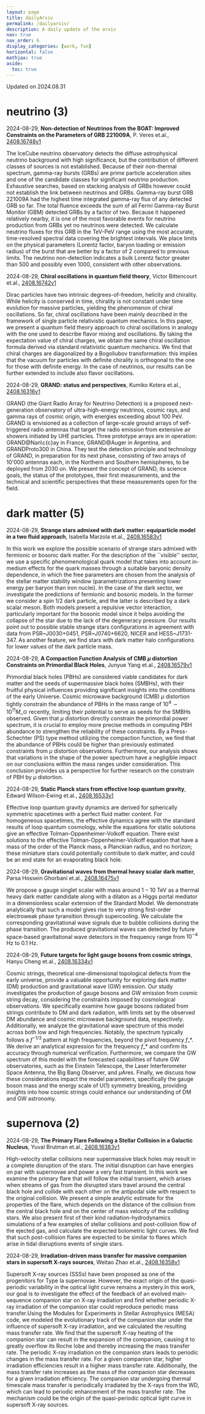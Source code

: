 ```yaml
---
layout: page
title: dailyArxiv
permalink: /dailyarxiv/
description: A daily update of the arxiv
nav: true
nav_order: 6
display_categories: [work, fun]
horizontal: false
mathjax: true
aside:
  toc: true
---
```


 Updated on 2024.08.31
# neutrino (3)

2024-08-29, **Non-detection of Neutrinos from the BOAT: Improved Constraints on the Parameters of GRB 221009A**, P. Veres et.al., [2408.16748v1](http://arxiv.org/abs/2408.16748v1)

 The IceCube neutrino observatory detects the diffuse astrophysical neutrino background with high significance, but the contribution of different classes of sources is not established. Because of their non-thermal spectrum, gamma-ray bursts (GRBs) are prime particle acceleration sites and one of the candidate classes for significant neutrino production. Exhaustive searches, based on stacking analysis of GRBs however could not establish the link between neutrinos and GRBs. Gamma-ray burst GRB 221009A had the highest time integrated gamma-ray flux of any detected GRB so far. The total fluence exceeds the sum of all Fermi Gamma-ray Burst Monitor (GBM) detected GRBs by a factor of two. Because it happened relatively nearby, it is one of the most favorable events for neutrino production from GRBs yet no neutrinos were detected. We calculate neutrino fluxes for this GRB in the TeV-PeV range using the most accurate, time-resolved spectral data covering the brightest intervals. We place limits on the physical parameters (Lorentz factor, baryon loading or emission radius) of the burst that are better by a factor of 2 compared to previous limits. The neutrino non-detection indicates a bulk Lorentz factor greater than 500 and possibly even 1000, consistent with other observations.

2024-08-29, **Chiral oscillations in quantum field theory**, Victor Bittencourt et.al., [2408.16742v1](http://arxiv.org/abs/2408.16742v1)

 Dirac particles have two intrinsic degrees-of-freedom, helicity and chirality. While helicity is conserved in time, chirality is not constant under time evolution for massive particles, yielding the phenomenon of chiral oscillations. So far, chiral oscillations have been mainly described in the framework of single particle relativistic quantum mechanics. In this paper, we present a quantum field theory approach to chiral oscillations in analogy with the one used to describe flavor mixing and oscillations. By taking the expectation value of chiral charges, we obtain the same chiral oscillation formula derived via standard relativistic quantum mechanics. We find that chiral charges are diagonalized by a Bogoliubov transformation: this implies that the vacuum for particles with definite chirality is orthogonal to the one for those with definite energy. In the case of neutrinos, our results can be further extended to include also flavor oscillations.

2024-08-29, **GRAND: status and perspectives**, Kumiko Kotera et.al., [2408.16316v1](http://arxiv.org/abs/2408.16316v1)

 GRAND (the Giant Radio Array for Neutrino Detection) is a proposed next-generation observatory of ultra-high-energy neutrinos, cosmic rays, and gamma rays of cosmic origin, with energies exceeding about 100 PeV. GRAND is envisioned as a collection of large-scale ground arrays of self-triggered radio antennas that target the radio emission from extensive air showers initiated by UHE particles. Three prototype arrays are in operation: GRAND@Nan\c{c}ay in France, GRAND@Auger in Argentina, and GRANDProto300 in China. They test the detection principle and technology of GRAND, in preparation for its next phase, consisting of two arrays of 10'000 antennas each, in the Northern and Southern hemispheres, to be deployed from 2030 on. We present the concept of GRAND, its science goals, the status of the prototypes, their first measurements, and the technical and scientific perspectives that these measurements open for the field.

# dark matter (5)

2024-08-29, **Strange stars admixed with dark matter: equiparticle model in a two fluid approach**, Isabella Marzola et.al., [2408.16583v1](http://arxiv.org/abs/2408.16583v1)

 In this work we explore the possible scenario of strange stars admixed with fermionic or bosonic dark matter. For the description of the ``visible'' sector, we use a specific phenomenological quark model that takes into account in-medium effects for the quark masses through a suitable baryonic density dependence, in which the free parameters are chosen from the analysis of the stellar matter stability window (parametrizations presenting lower energy per baryon than iron nuclei). In the case of the dark sector, we investigate the predictions of fermionic and bosonic models. In the former we consider a spin $1/2$ dark particle, and the latter is described by a dark scalar meson. Both models present a repulsive vector interaction, particularly important for the bosonic model since it helps avoiding the collapse of the star due to the lack of the degeneracy pressure. Our results point out to possible stable strange stars configurations in agreement with data from PSR~J0030+0451, PSR~J0740+6620, NICER and HESS~J1731-347. As another feature, we find stars with dark matter halo configurations for lower values of the dark particle mass.

2024-08-29, **A Compaction Function Analysis of CMB $μ$ distortion Constraints on Primordial Black Holes**, Junyue Yang et.al., [2408.16579v1](http://arxiv.org/abs/2408.16579v1)

 Primordial black holes (PBHs) are considered viable candidates for dark matter and the seeds of supermassive black holes (SMBHs), with their fruitful physical influences providing significant insights into the conditions of the early Universe. Cosmic microwave background (CMB) $\mu$ distortion tightly constrain the abundance of PBHs in the mass range of $10^4 \sim 10^{11} M\_{\odot}$ recently, limiting their potential to serve as seeds for the SMBHs observed. Given that $\mu$ distortion directly constrain the primordial power spectrum, it is crucial to employ more precise methods in computing PBH abundance to strengthen the reliability of these constraints. By a Press-Schechter (PS) type method utilizing the compaction function, we find that the abundance of PBHs could be higher than previously estimated constraints from $\mu$ distortion observations. Furthermore, our analysis shows that variations in the shape of the power spectrum have a negligible impact on our conclusions within the mass ranges under consideration. This conclusion provides us a perspective for further research on the constrain of PBH by $\mu$ distortion.

2024-08-29, **Static Planck stars from effective loop quantum gravity**, Edward Wilson-Ewing et.al., [2408.16533v1](http://arxiv.org/abs/2408.16533v1)

 Effective loop quantum gravity dynamics are derived for spherically symmetric spacetimes with a perfect fluid matter content. For homogeneous spacetimes, the effective dynamics agree with the standard results of loop quantum cosmology, while the equations for static solutions give an effective Tolman-Oppenheimer-Volkoff equation. There exist solutions to the effective Tolman-Oppenheimer-Volkoff equation that have a mass of the order of the Planck mass, a Planckian radius, and no horizon; these miniature stars could potentially contribute to dark matter, and could be an end state for an evaporating black hole.

2024-08-29, **Gravitational waves from thermal heavy scalar dark matter**, Parsa Hossein Ghorbani et.al., [2408.16475v1](http://arxiv.org/abs/2408.16475v1)

 We propose a gauge singlet scalar with mass around $1-10$ TeV as a thermal heavy dark matter candidate along with a dilaton as a Higgs portal mediator in a dimensionless scalar extension of the Standard Model. We demonstrate analytically that such a model gives rise to very strong first-order electroweak phase tyransition through supercooling. We calculate the corresponding gravitational wave signals due to bubble collisions during the phase transition. The produced gravitational waves can detected by future space-based gravitational wave detectors in the frequency range from $10^{-4}$ Hz to $0.1$ Hz.

2024-08-29, **Future targets for light gauge bosons from cosmic strings**, Hanyu Cheng et.al., [2408.16334v1](http://arxiv.org/abs/2408.16334v1)

 Cosmic strings, theoretical one-dimensional topological defects from the early universe, provide a valuable opportunity for exploring dark matter (DM) production and gravitational wave (GW) emission. Our study investigates the production of gauge bosons and GW emission from cosmic string decay, considering the constraints imposed by cosmological observations. We specifically examine how gauge bosons radiated from strings contribute to DM and dark radiation, with limits set by the observed DM abundance and cosmic microwave background data, respectively. Additionally, we analyze the gravitational wave spectrum of this model across both low and high frequencies. Notably, the spectrum typically follows a $f^{-1/3}$ pattern at high frequencies, beyond the pivot frequency $f\_*$. We derive an analytical expression for the frequency $f\_*$ and confirm its accuracy through numerical verification. Furthermore, we compare the GW spectrum of this model with the forecasted capabilities of future GW observatories, such as the Einstein Telescope, the Laser Interferometer Space Antenna, the Big Bang Observer, and $\mu$Ares. Finally, we discuss how these considerations impact the model parameters, specifically the gauge boson mass and the energy scale of U(1) symmetry breaking, providing insights into how cosmic strings could enhance our understanding of DM and GW astronomy.

# supernova (2)

2024-08-29, **The Primary Flare Following a Stellar Collision in a Galactic Nucleus**, Yuval Brutman et.al., [2408.16383v1](http://arxiv.org/abs/2408.16383v1)

 High-velocity stellar collisions near supermassive black holes may result in a complete disruption of the stars. The initial disruption can have energies on par with supernovae and power a very fast transient. In this work we examine the primary flare that will follow the initial transient, which arises when streams of gas from the disrupted stars travel around the central black hole and collide with each other on the antipodal side with respect to the original collision. We present a simple analytic estimate for the properties of the flare, which depends on the distance of the collision from the central black hole and on the center of mass velocity of the colliding stars. We also present first of their kind radiation-hydrodynamics simulations of a few examples of stellar collisions and post-collision flow of the ejected gas, and calculate the expected bolometric light curves. We find that such post-collision flares are expected to be similar to flares which arise in tidal disruptions events of single stars.

2024-08-29, **Irradiation-driven mass transfer for massive companion stars in supersoft X-rays sources**, Weitao Zhao et.al., [2408.16358v1](http://arxiv.org/abs/2408.16358v1)

 Supersoft X-ray sources (SSSs) have been proposed as one of the progenitors for Type Ia supernovae. However, the exact origin of the quasi-periodic variability in the optical light curve remains a mystery.In this work, our goal is to investigate the effect of the feedback of an evolved main-sequence companion star on X-ray irradiation and find whether periodic X-ray irradiation of the companion star could reproduce periodic mass transfer.Using the Modules for Experiments in Stellar Astrophysics (MESA) code, we modeled the evolutionary track of the companion star under the influence of supersoft X-ray irradiation, and we calculated the resulting mass transfer rate. We find that the supersoft X-ray heating of the companion star can result in the expansion of the companion, causing it to greatly overflow its Roche lobe and thereby increasing the mass transfer rate. The periodic X-ray irradiation on the companion stars leads to periodic changes in the mass transfer rate. For a given companion star, higher irradiation efficiencies result in a higher mass transfer rate. Additionally, the mass transfer rate increases as the mass of the companion star decreases for a given irradiation efficiency. The companion star undergoing thermal timescale mass transfer is periodically irradiated by the X-rays from the WD, which can lead to periodic enhancement of the mass transfer rate. The mechanism could be the origin of the quasi-periodic optical light curve in supersoft X-ray sources.

